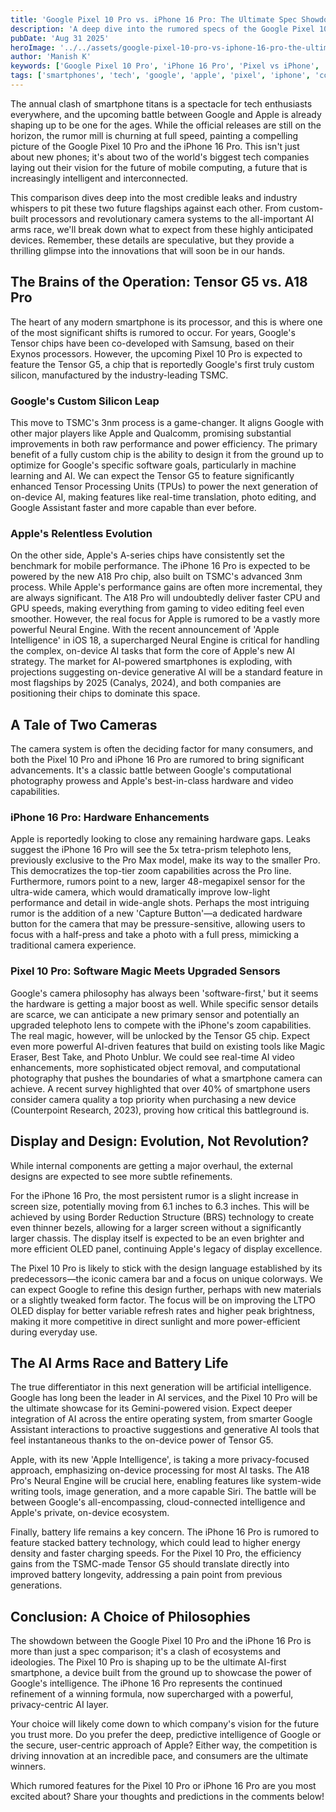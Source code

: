 ```yaml
---
title: 'Google Pixel 10 Pro vs. iPhone 16 Pro: The Ultimate Spec Showdown (Based on Leaks)'
description: 'A deep dive into the rumored specs of the Google Pixel 10 Pro and iPhone 16 Pro, comparing their processors, cameras, displays, and AI capabilities.'
pubDate: 'Aug 31 2025'
heroImage: '../../assets/google-pixel-10-pro-vs-iphone-16-pro-the-ultimate-spec-showdown-based-on-leaks.jpg'
author: 'Manish K'
keywords: ['Google Pixel 10 Pro', 'iPhone 16 Pro', 'Pixel vs iPhone', 'Tensor G5', 'Apple A18 Pro', 'smartphone comparison', 'tech rumors']
tags: ['smartphones', 'tech', 'google', 'apple', 'pixel', 'iphone', 'comparison', 'rumors']
---
```

The annual clash of smartphone titans is a spectacle for tech enthusiasts everywhere, and the upcoming battle between Google and Apple is already shaping up to be one for the ages. While the official releases are still on the horizon, the rumor mill is churning at full speed, painting a compelling picture of the Google Pixel 10 Pro and the iPhone 16 Pro. This isn't just about new phones; it's about two of the world's biggest tech companies laying out their vision for the future of mobile computing, a future that is increasingly intelligent and interconnected.

This comparison dives deep into the most credible leaks and industry whispers to pit these two future flagships against each other. From custom-built processors and revolutionary camera systems to the all-important AI arms race, we'll break down what to expect from these highly anticipated devices. Remember, these details are speculative, but they provide a thrilling glimpse into the innovations that will soon be in our hands.

## The Brains of the Operation: Tensor G5 vs. A18 Pro

The heart of any modern smartphone is its processor, and this is where one of the most significant shifts is rumored to occur. For years, Google's Tensor chips have been co-developed with Samsung, based on their Exynos processors. However, the upcoming Pixel 10 Pro is expected to feature the Tensor G5, a chip that is reportedly Google's first truly custom silicon, manufactured by the industry-leading TSMC. 

### Google's Custom Silicon Leap
This move to TSMC's 3nm process is a game-changer. It aligns Google with other major players like Apple and Qualcomm, promising substantial improvements in both raw performance and power efficiency. The primary benefit of a fully custom chip is the ability to design it from the ground up to optimize for Google's specific software goals, particularly in machine learning and AI. We can expect the Tensor G5 to feature significantly enhanced Tensor Processing Units (TPUs) to power the next generation of on-device AI, making features like real-time translation, photo editing, and Google Assistant faster and more capable than ever before.

### Apple's Relentless Evolution
On the other side, Apple's A-series chips have consistently set the benchmark for mobile performance. The iPhone 16 Pro is expected to be powered by the new A18 Pro chip, also built on TSMC's advanced 3nm process. While Apple's performance gains are often more incremental, they are always significant. The A18 Pro will undoubtedly deliver faster CPU and GPU speeds, making everything from gaming to video editing feel even smoother. However, the real focus for Apple is rumored to be a vastly more powerful Neural Engine. With the recent announcement of 'Apple Intelligence' in iOS 18, a supercharged Neural Engine is critical for handling the complex, on-device AI tasks that form the core of Apple's new AI strategy. The market for AI-powered smartphones is exploding, with projections suggesting on-device generative AI will be a standard feature in most flagships by 2025 (Canalys, 2024), and both companies are positioning their chips to dominate this space.

## A Tale of Two Cameras
The camera system is often the deciding factor for many consumers, and both the Pixel 10 Pro and iPhone 16 Pro are rumored to bring significant advancements. It's a classic battle between Google's computational photography prowess and Apple's best-in-class hardware and video capabilities.

### iPhone 16 Pro: Hardware Enhancements
Apple is reportedly looking to close any remaining hardware gaps. Leaks suggest the iPhone 16 Pro will see the 5x tetra-prism telephoto lens, previously exclusive to the Pro Max model, make its way to the smaller Pro. This democratizes the top-tier zoom capabilities across the Pro line. Furthermore, rumors point to a new, larger 48-megapixel sensor for the ultra-wide camera, which would dramatically improve low-light performance and detail in wide-angle shots. Perhaps the most intriguing rumor is the addition of a new 'Capture Button'—a dedicated hardware button for the camera that may be pressure-sensitive, allowing users to focus with a half-press and take a photo with a full press, mimicking a traditional camera experience.

### Pixel 10 Pro: Software Magic Meets Upgraded Sensors
Google's camera philosophy has always been 'software-first,' but it seems the hardware is getting a major boost as well. While specific sensor details are scarce, we can anticipate a new primary sensor and potentially an upgraded telephoto lens to compete with the iPhone's zoom capabilities. The real magic, however, will be unlocked by the Tensor G5 chip. Expect even more powerful AI-driven features that build on existing tools like Magic Eraser, Best Take, and Photo Unblur. We could see real-time AI video enhancements, more sophisticated object removal, and computational photography that pushes the boundaries of what a smartphone camera can achieve. A recent survey highlighted that over 40% of smartphone users consider camera quality a top priority when purchasing a new device (Counterpoint Research, 2023), proving how critical this battleground is.

## Display and Design: Evolution, Not Revolution?
While internal components are getting a major overhaul, the external designs are expected to see more subtle refinements.

For the iPhone 16 Pro, the most persistent rumor is a slight increase in screen size, potentially moving from 6.1 inches to 6.3 inches. This will be achieved by using Border Reduction Structure (BRS) technology to create even thinner bezels, allowing for a larger screen without a significantly larger chassis. The display itself is expected to be an even brighter and more efficient OLED panel, continuing Apple's legacy of display excellence.

The Pixel 10 Pro is likely to stick with the design language established by its predecessors—the iconic camera bar and a focus on unique colorways. We can expect Google to refine this design further, perhaps with new materials or a slightly tweaked form factor. The focus will be on improving the LTPO OLED display for better variable refresh rates and higher peak brightness, making it more competitive in direct sunlight and more power-efficient during everyday use.

## The AI Arms Race and Battery Life
The true differentiator in this next generation will be artificial intelligence. Google has long been the leader in AI services, and the Pixel 10 Pro will be the ultimate showcase for its Gemini-powered vision. Expect deeper integration of AI across the entire operating system, from smarter Google Assistant interactions to proactive suggestions and generative AI tools that feel instantaneous thanks to the on-device power of Tensor G5.

Apple, with its new 'Apple Intelligence', is taking a more privacy-focused approach, emphasizing on-device processing for most AI tasks. The A18 Pro's Neural Engine will be crucial here, enabling features like system-wide writing tools, image generation, and a more capable Siri. The battle will be between Google's all-encompassing, cloud-connected intelligence and Apple's private, on-device ecosystem.

Finally, battery life remains a key concern. The iPhone 16 Pro is rumored to feature stacked battery technology, which could lead to higher energy density and faster charging speeds. For the Pixel 10 Pro, the efficiency gains from the TSMC-made Tensor G5 should translate directly into improved battery longevity, addressing a pain point from previous generations.

## Conclusion: A Choice of Philosophies
The showdown between the Google Pixel 10 Pro and the iPhone 16 Pro is more than just a spec comparison; it's a clash of ecosystems and ideologies. The Pixel 10 Pro is shaping up to be the ultimate AI-first smartphone, a device built from the ground up to showcase the power of Google's intelligence. The iPhone 16 Pro represents the continued refinement of a winning formula, now supercharged with a powerful, privacy-centric AI layer.

Your choice will likely come down to which company's vision for the future you trust more. Do you prefer the deep, predictive intelligence of Google or the secure, user-centric approach of Apple? Either way, the competition is driving innovation at an incredible pace, and consumers are the ultimate winners.

Which rumored features for the Pixel 10 Pro or iPhone 16 Pro are you most excited about? Share your thoughts and predictions in the comments below!
